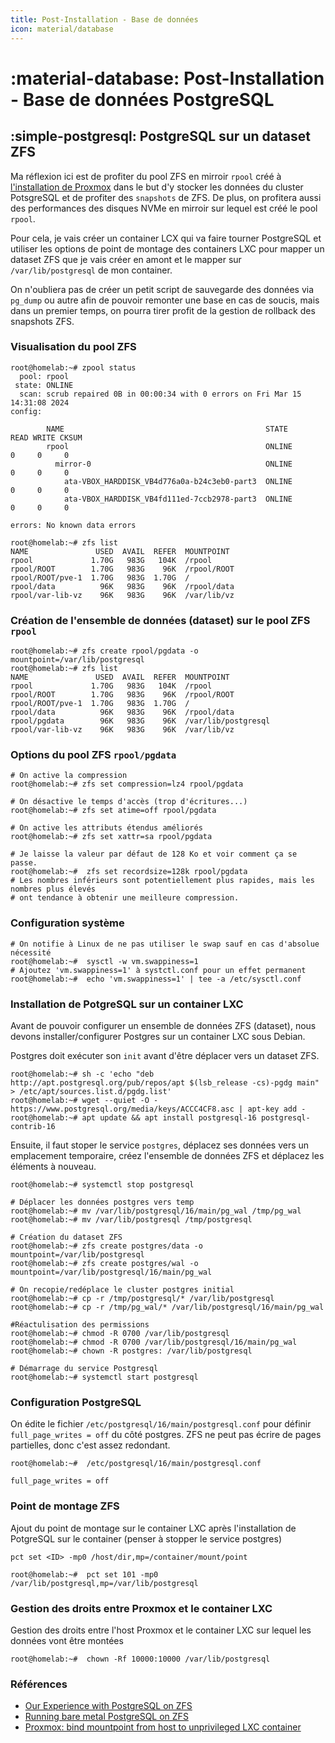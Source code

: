 ```yaml
---
title: Post-Installation - Base de données
icon: material/database
---
```


# **:material-database: Post-Installation - Base de données PostgreSQL**

## **:simple-postgresql: PostgreSQL sur un dataset ZFS**

Ma réflexion ici est de profiter du pool ZFS en mirroir `rpool` créé à [l'installation de Proxmox](/installation/proxmox/#en-mirroir-avec-zfs-raid1) dans le but d'y stocker les données du cluster PotsgreSQL et de profiter des `snapshots` de ZFS. De plus, on profitera aussi des performances des disques NVMe en mirroir sur lequel est créé le pool `rpool`.

Pour cela, je vais créer un container LCX qui va faire tourner PostgreSQL et utiliser les options de point de montage des containers LXC pour mapper un dataset ZFS que je vais créer en amont et le mapper sur `/var/lib/postgresql` de mon container.

On n'oubliera pas de créer un petit script de sauvegarde des données via `pg_dump` ou autre afin de pouvoir remonter une base en cas de soucis, mais dans un premier temps, on pourra tirer profit de la gestion de rollback des snapshots ZFS.

### **Visualisation du pool ZFS**
``` shell
root@homelab:~# zpool status
  pool: rpool
 state: ONLINE
  scan: scrub repaired 0B in 00:00:34 with 0 errors on Fri Mar 15 14:31:08 2024
config:

        NAME                                             STATE     READ WRITE CKSUM
        rpool                                            ONLINE       0     0     0
          mirror-0                                       ONLINE       0     0     0
            ata-VBOX_HARDDISK_VB4d776a0a-b24c3eb0-part3  ONLINE       0     0     0
            ata-VBOX_HARDDISK_VB4fd111ed-7ccb2978-part3  ONLINE       0     0     0

errors: No known data errors

root@homelab:~# zfs list
NAME               USED  AVAIL  REFER  MOUNTPOINT
rpool             1.70G   983G   104K  /rpool
rpool/ROOT        1.70G   983G    96K  /rpool/ROOT
rpool/ROOT/pve-1  1.70G   983G  1.70G  /
rpool/data          96K   983G    96K  /rpool/data
rpool/var-lib-vz    96K   983G    96K  /var/lib/vz
```

### **Création de l'ensemble de données (dataset) sur le pool ZFS `rpool`**
``` shell
root@homelab:~# zfs create rpool/pgdata -o mountpoint=/var/lib/postgresql
root@homelab:~# zfs list
NAME               USED  AVAIL  REFER  MOUNTPOINT
rpool             1.70G   983G   104K  /rpool
rpool/ROOT        1.70G   983G    96K  /rpool/ROOT
rpool/ROOT/pve-1  1.70G   983G  1.70G  /
rpool/data          96K   983G    96K  /rpool/data
rpool/pgdata        96K   983G    96K  /var/lib/postgresql
rpool/var-lib-vz    96K   983G    96K  /var/lib/vz
```

### **Options du pool ZFS `rpool/pgdata`**
``` shell
# On active la compression
root@homelab:~# zfs set compression=lz4 rpool/pgdata
 
# On désactive le temps d'accès (trop d'écritures...)
root@homelab:~# zfs set atime=off rpool/pgdata
 
# On active les attributs étendus améliorés
root@homelab:~# zfs set xattr=sa rpool/pgdata
 
# Je laisse la valeur par défaut de 128 Ko et voir comment ça se passe. 
root@homelab:~#  zfs set recordsize=128k rpool/pgdata
# Les nombres inférieurs sont potentiellement plus rapides, mais les nombres plus élevés
# ont tendance à obtenir une meilleure compression.
``` 

### **Configuration système**
``` shell
# On notifie à Linux de ne pas utiliser le swap sauf en cas d'absolue nécessité
root@homelab:~#  sysctl -w vm.swappiness=1
# Ajoutez 'vm.swappiness=1' à systctl.conf pour un effet permanent  
root@homelab:~#  echo 'vm.swappiness=1' | tee -a /etc/sysctl.conf
```

### **Installation de PotgreSQL sur un container LXC**

Avant de pouvoir configurer un ensemble de données ZFS (dataset), nous devons installer/configurer Postgres sur un container LXC sous Debian.

Postgres doit exécuter son `init` avant d'être déplacer vers un dataset ZFS.
``` shell
root@homelab:~# sh -c 'echo "deb http://apt.postgresql.org/pub/repos/apt $(lsb_release -cs)-pgdg main" > /etc/apt/sources.list.d/pgdg.list'
root@homelab:~# wget --quiet -O - https://www.postgresql.org/media/keys/ACCC4CF8.asc | apt-key add -
root@homelab:~# apt update && apt install postgresql-16 postgresql-contrib-16
```

Ensuite, il faut stoper le service `postgres`, déplacez ses données vers un emplacement temporaire, créez l'ensemble de données ZFS et déplacez les éléments à nouveau.
``` shell
root@homelab:~# systemctl stop postgresql
 
# Déplacer les données postgres vers temp
root@homelab:~# mv /var/lib/postgresql/16/main/pg_wal /tmp/pg_wal
root@homelab:~# mv /var/lib/postgresql /tmp/postgresql
 
# Création du dataset ZFS
root@homelab:~# zfs create postgres/data -o mountpoint=/var/lib/postgresql
root@homelab:~# zfs create postgres/wal -o mountpoint=/var/lib/postgresql/16/main/pg_wal
 
# On recopie/redéplace le cluster postgres initial
root@homelab:~# cp -r /tmp/postgresql/* /var/lib/postgresql
root@homelab:~# cp -r /tmp/pg_wal/* /var/lib/postgresql/16/main/pg_wal
 
#Réactulisation des permissions
root@homelab:~# chmod -R 0700 /var/lib/postgresql
root@homelab:~# chmod -R 0700 /var/lib/postgresql/16/main/pg_wal
root@homelab:~# chown -R postgres: /var/lib/postgresql
 
# Démarrage du service Postgresql
root@homelab:~# systemctl start postgresql
```

### **Configuration PostgreSQL**

On édite le fichier `/etc/postgresql/16/main/postgresql.conf` pour définir `full_page_writes = off` du côté postgres.
ZFS ne peut pas écrire de pages partielles, donc c'est assez redondant.
``` shell
root@homelab:~#  /etc/postgresql/16/main/postgresql.conf

full_page_writes = off
```

### **Point de montage ZFS**

Ajout du point de montage sur le container LXC après l'installation de PotgreSQL sur le container (penser à stopper le service postgres)

`pct set <ID> -mp0 /host/dir,mp=/container/mount/point`

``` shell
root@homelab:~#  pct set 101 -mp0 /var/lib/postgresql,mp=/var/lib/postgresql
```

### **Gestion des droits entre Proxmox et le container LXC**

Gestion des droits entre l'host Proxmox et le container LXC sur lequel les données vont être montées

``` shell
root@homelab:~#  chown -Rf 10000:10000 /var/lib/postgresql
```


### **Références**

- [Our Experience with PostgreSQL on ZFS ](https://lackofimagination.org/2022/04/our-experience-with-postgresql-on-zfs/)
- [Running bare metal PostgreSQL on ZFS](https://ellie.wtf/notes/postgres-on-zfs)
- [Proxmox: bind mountpoint from host to unprivileged LXC container](https://www.itsembedded.com/sysadmin/proxmox_bind_unprivileged_lxc/)